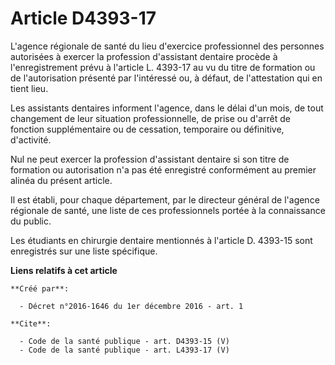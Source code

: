 # Article D4393-17

L'agence régionale de santé du lieu d'exercice professionnel des personnes autorisées à exercer la profession d'assistant
dentaire procède à l'enregistrement prévu à l'article L. 4393-17 au vu du titre de formation ou de l'autorisation présenté
par l'intéressé ou, à défaut, de l'attestation qui en tient lieu. 

Les assistants dentaires informent l'agence, dans le délai d'un mois, de tout changement de leur situation professionnelle,
de prise ou d'arrêt de fonction supplémentaire ou de cessation, temporaire ou définitive, d'activité. 

Nul ne peut exercer la profession d'assistant dentaire si son titre de formation ou autorisation n'a pas été enregistré
conformément au premier alinéa du présent article. 

Il est établi, pour chaque département, par le directeur général de l'agence régionale de santé, une liste de ces
professionnels portée à la connaissance du public. 

Les étudiants en chirurgie dentaire mentionnés à l'article D. 4393-15 sont enregistrés sur une liste spécifique.

**Liens relatifs à cet article**

	**Créé par**:

	  - Décret n°2016-1646 du 1er décembre 2016 - art. 1

	**Cite**:

	  - Code de la santé publique - art. D4393-15 (V)
	  - Code de la santé publique - art. L4393-17 (V)
